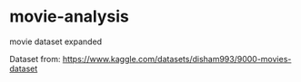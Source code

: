 # movie-analysis
movie dataset expanded

Dataset from: https://www.kaggle.com/datasets/disham993/9000-movies-dataset
